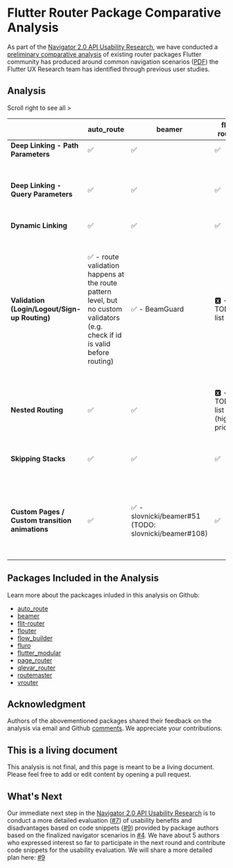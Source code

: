 # Flutter Router Package Comparative Analysis  
As part of the [Navigator 2.0 API Usability Research](https://github.com/flutter/uxr/wiki/Navigator-2.0-API-Usability-Research), we have conducted a [preliminary comparative analysis](https://github.com/flutter/uxr/issues/13) of existing router packages Flutter community has produced around common navigation scenarios ([PDF](https://github.com/flutter/uxr/blob/master/nav2-usability/storyboards/%5BPublic%5D%20Flutter%20Navigator%20Scenarios%20Storyboards%20v2.pdf)) the Flutter UX Research team has identified through previous user studies.  
  
## Analysis  
Scroll right to see all >

  | auto_route | beamer | flit-router | flouter | flow_builder | fluro | flutter_modular | page_router | qlevar_router | routemaster | vrouter 
-- | -- | -- | -- | -- | -- | -- | -- | -- | -- | -- | --
**Deep Linking - Path Parameters** | ✅ | ✅ | ✅ | ✅ | ✅ * (= in progress) | ✅ | ✅ | ✅ | ✅ | ✅ | ✅ 
  | | | | | | | | | | | [code snippet](https://github.com/lulupointu/vrouter_navigator_scenarios/blob/main/lib/path_parameters.dart)
**Deep Linking - Query Parameters** | ✅ | ✅ | ✅ | ✅ | ✅ * | ✅ | ✅ | 🆇 | ✅ | ✅ | ✅ 
  | | | | | | | | | | | [code snippet](https://github.com/lulupointu/vrouter_navigator_scenarios/blob/main/lib/query_parameters.dart)
**Dynamic Linking** | ✅ | ✅ | ✅ | ✅ | ✅ * | ✅ | ✅ | ✅ | ✅ | ✅ | ✅ 
  | | | | | | | | | | | [code snippets](https://github.com/lulupointu/vrouter_navigator_scenarios/blob/main/lib/dynamic_linking.dart)
**Validation (Login/Logout/Sign-up Routing)** | ✅ - route validation happens at the route pattern level, but no custom validators (e.g. check if id is valid before routing) | ✅ - BeamGuard | 🆇 - in TODO list | 🆇 | ✅ | 🆇 - in TODO list | ✅ | ✅ - no way to specify "default" route when validation fails (e.g. go to login/ screen if user is logged out) | ✅ | ✅ | ✅- VNavigationGuard 
  | | | | | | | | | | | [code snippets](https://github.com/lulupointu/vrouter_navigator_scenarios/blob/main/lib/login_logout.dart)
**Nested Routing** | ✅ | ✅ | 🆇 - in TODO list (highest priority) | 🆇 - in TODO list | ✅ | 🆇 - in TODO list | ✅ | 🆇 | ✅ | ✅ | ✅ 
  | | | | | | | | | | | [code snippets](https://github.com/lulupointu/vrouter_navigator_scenarios/blob/main/lib/nested_routing.dart)
**Skipping Stacks** | ✅ | ✅ | ✅ | ✅ | ✅ * | 🆇 | 🆇 | ✅ | ✅ | ✅ | ✅ 
  | | | | | | | | | | | [code snippets](https://github.com/lulupointu/vrouter_navigator_scenarios/blob/main/lib/skipping_stacks.dart)
**Custom Pages / Custom transition animations** | ✅ | ✅ - slovnicki/beamer#51 (TODO: slovnicki/beamer#108) | ✅ | ✅ | ✅ | ✅ | ✅ | ✅ | ✅ | ✅ | ✅- Custom transitions are supported, but custom Page objects aren't (it currently hard-codes MaterialPage) 
  | | | | | | | | | | | 

## Packages Included in the Analysis  
Learn more about the packcages inluded in this analysis on Github:  
  
- [auto_route](https://github.com/Milad-Akarie/auto_route_library)
- [beamer](https://github.com/slovnicki/beamer)
- [flit-router](https://github.com/polyflection/flit_router)
- [flouter](https://github.com/Kleak/flouter)
- [flow_builder](https://github.com/felangel/flow_builder)
- [fluro](https://github.com/lukepighetti/fluro)
- [flutter_modular](https://github.com/Flutterando/modular)
- [page_router](https://github.com/johnpryan/page_router)
- [qlevar_router](https://github.com/SchabanBo/qlevar_router)
- [routemaster](https://github.com/tomgilder/routemaster)
- [vrouter](https://github.com/lulupointu/vrouter)
 
## Acknowledgment  
Authors of the abovementioned packages shared their feedback on the analysis via email and Github [comments](https://github.com/flutter/uxr/issues/13). We appreciate your contributions.  
  
## This is a living document
This analysis is not final, and this page is meant to be a living document. Please feel free to add or edit content by opening a pull request.  
  
## What's Next  
Our immediate next step in the [Navigator 2.0 API Usability Research](https://github.com/flutter/uxr/wiki/Navigator-2.0-API-Usability-Research) is to conduct a more detailed evaluation ([#7](https://github.com/flutter/uxr/issues/7)) of usability benefits and disadvantages based on code snippets ([#9](https://github.com/flutter/uxr/issues/9)) provided by package authors based on the finalized navigator scenarios in [#4](https://github.com/flutter/uxr/issues/4). We have about 5 authors who expressed interest so far to participate in the next round and contribute code snippets for the usability evaluation. We will share a more detailed plan here: [#9](https://github.com/flutter/uxr/issues/9)
